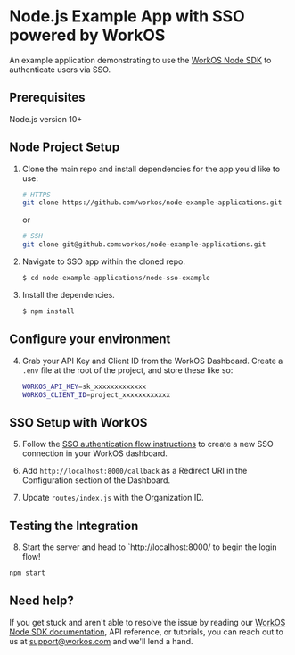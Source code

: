 # Node.js Example App with SSO powered by WorkOS

An example application demonstrating to use the [WorkOS Node SDK](https://github.com/workos/workos-node) to authenticate users via SSO.

## Prerequisites

Node.js version 10+

## Node Project Setup

1. Clone the main repo and install dependencies for the app you'd like to use:

    ```bash
    # HTTPS
    git clone https://github.com/workos/node-example-applications.git
    ```

    or

    ```bash
    # SSH
    git clone git@github.com:workos/node-example-applications.git
    ```

2. Navigate to SSO app within the cloned repo.

    ```bash
    $ cd node-example-applications/node-sso-example
    ```

3. Install the dependencies.
    ```bash
    $ npm install
    ```

## Configure your environment

4. Grab your API Key and Client ID from the WorkOS Dashboard. Create a `.env`
   file at the root of the project, and store these like so:
    ```bash
    WORKOS_API_KEY=sk_xxxxxxxxxxxxx
    WORKOS_CLIENT_ID=project_xxxxxxxxxxxx
    ```

## SSO Setup with WorkOS

5. Follow the [SSO authentication flow instructions](https://workos.com/docs/sso/guide/introduction) to create a new SSO connection in your WorkOS dashboard.

6. Add `http://localhost:8000/callback` as a Redirect URI in the Configuration section of the Dashboard.

7. Update `routes/index.js` with the Organization ID.

## Testing the Integration

8. Start the server and head to `http://localhost:8000/ to begin the login flow!

```sh
npm start
```

## Need help?

If you get stuck and aren't able to resolve the issue by reading our [WorkOS Node SDK documentation](https://docs.workos.com/sdk/node), API reference, or tutorials, you can reach out to us at support@workos.com and we'll lend a hand.
